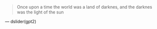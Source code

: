 > Once upon a time the world was a land of darknes, and the darknes was the light of the sun

— dslider(gpt2)